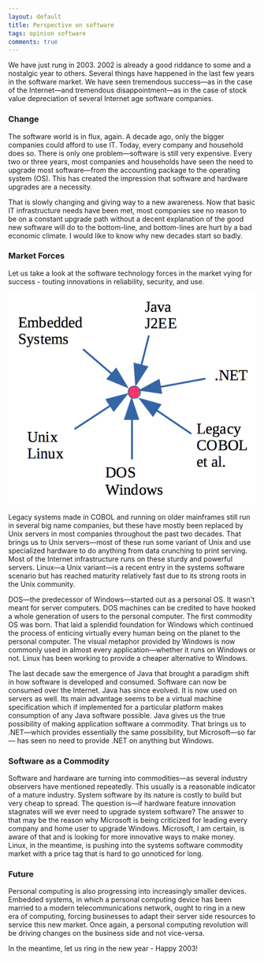 ```yaml
---
layout: default
title: Perspective on software
tags: opinion software
comments: true
---
```


We have just rung in 2003. 2002 is already a good riddance to some and a nostalgic year to others. Several things have happened in the last few years in the software market. We have seen tremendous success&mdash;as in the case of the Internet&mdash;and tremendous disappointment&mdash;as in the case of stock value depreciation of several Internet age software companies.

### Change

The software world is in flux, again. A decade ago, only the bigger companies could afford to use IT. Today, every company and household does so. There is only one problem&mdash;software is still very expensive. Every two or three years, most companies and households have seen the need to upgrade most software&mdash;from the accounting package to the operating system (OS). This has created the impression that software and hardware upgrades are a necessity.

That is slowly changing and giving way to a new awareness. Now that basic IT infrastructure needs have been met, most companies see no reason to be on a constant upgrade path without a decent explanation of the good new software will do to the bottom-line, and bottom-lines are hurt by a bad economic climate. I would like to know why new decades start so badly.

### Market Forces

Let us take a look at the software technology forces in the market vying for success - touting innovations in reliability, security, and use.

![software technology forces in the market vying for success](/assets/img/software-forces-2003.png)

Legacy systems made in COBOL and running on older mainframes still run in several big name companies, but these have mostly been replaced by Unix servers in most companies throughout the past two decades. That brings us to Unix servers&mdash;most of these run some variant of Unix and use specialized hardware to do anything from data crunching to print serving. Most of the Internet infrastructure runs on these sturdy and powerful servers. Linux&mdash;a Unix variant&mdash;is a recent entry in the systems software scenario but has reached maturity relatively fast due to its strong roots in the Unix community.

DOS&mdash;the predecessor of Windows&mdash;started out as a personal OS. It wasn't meant for server computers. DOS machines can be credited to have hooked a whole generation of users to the personal computer. The first commodity OS was born. That laid a splendid foundation for Windows which continued the process of enticing virtually every human being on the planet to the personal computer. The visual metaphor provided by Windows is now commonly used in almost every application&mdash;whether it runs on Windows or not. Linux has been working to provide a cheaper alternative to Windows.

The last decade saw the emergence of Java that brought a paradigm shift in how software is developed and consumed. Software can now be consumed over the Internet. Java has since evolved. It is now used on servers as well. Its main advantage seems to be a virtual machine specification which if implemented for a particular platform makes consumption of any Java software possible. Java gives us the true possibility of making application software a commodity. That brings us to .NET&mdash;which provides essentially the same possibility, but Microsoft&mdash;so far&mdash; has seen no need to provide .NET on anything but Windows.

### Software as a Commodity

Software and hardware are turning into commodities&mdash;as several industry observers have mentioned repeatedly. This usually is a reasonable indicator of a mature industry. System software by its nature is costly to build but very cheap to spread. The question is&mdash;if hardware feature innovation stagnates will we ever need to upgrade system software? The answer to that may be the reason why Microsoft is being criticized for leading every company and home user to upgrade Windows. Microsoft, I am certain, is aware of that and is looking for more innovative ways to make money. Linux, in the meantime, is pushing into the systems software commodity market with a price tag that is hard to go unnoticed for long.

### Future

Personal computing is also progressing into increasingly smaller devices. Embedded systems, in which a personal computing device has been married to a modern telecommunications network, ought to ring in a new era of computing, forcing businesses to adapt their server side resources to service this new market. Once again, a personal computing revolution will be driving changes on the business side and not vice-versa.

In the meantime, let us ring in the new year - Happy 2003!

